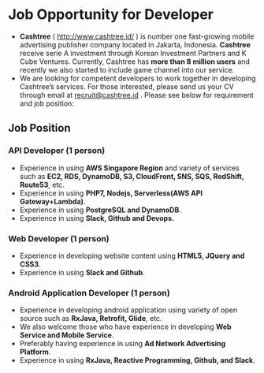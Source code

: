 # Job Opportunity for Developer
- **Cashtree** ( http://www.cashtree.id/ ) is number one fast-growing mobile advertising publisher company located in Jakarta, Indonesia. **Cashtree** receive serie A investment through Korean Investment Partners and K Cube Ventures. Currently, Cashtree has **more than 8 million users** and recently we also started to include game channel into our service. 
- We are looking for competent developers to work together in developing Cashtree’s services. For those interested, please send us your CV through email at recruit@cashtree.id . Please see below for requirement and job position: 

## Job Position
### API Developer (1 person)
- Experience in using **AWS Singapore Region** and variety of services such as **EC2, RDS, DynamoDB, S3, CloudFront, SNS, SQS, RedShift, Route53**, etc.
- Experience in using **PHP7, Nodejs, Serverless(AWS API Gateway+Lambda)**.
- Experience in using **PostgreSQL and DynamoDB**.
- Experience in using **Slack, Github and Devops.** 

### Web Developer (1 person)
- Experience in developing website content using **HTML5, JQuery and CSS3**.
- Experience in using **Slack and Github**.

### Android Application Developer (1 person)
- Experience in developing android application using variety of open source such as **RxJava, Retrofit, Glide**, etc.
- We also welcome those who have experience in developing **Web Service and Mobile Service**.
- Preferably having experience in using **Ad Network Advertising Platform**. 
- Experience in using **RxJava, Reactive Programming, Github, and Slack**.



